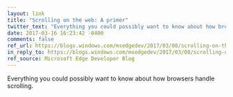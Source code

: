 ```yaml
---
layout: link
title: "Scrolling on the web: A primer"
twitter_text: "Everything you could possibly want to know about how browsers handle scrolling"
date: 2017-03-16 16:23:42 -0400
comments: false
ref_url: https://blogs.windows.com/msedgedev/2017/03/08/scrolling-on-the-web/
in_reply_to: https://blogs.windows.com/msedgedev/2017/03/08/scrolling-on-the-web/
ref_source: Microsoft Edge Developer Blog
---
```


Everything you could possibly want to know about how browsers handle scrolling.